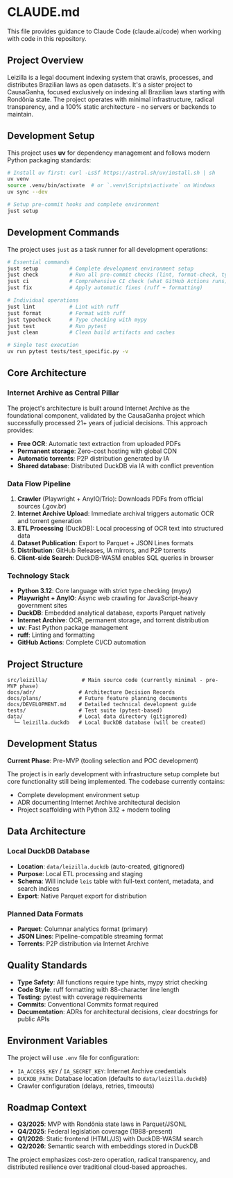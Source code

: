 # CLAUDE.md

This file provides guidance to Claude Code (claude.ai/code) when working with code in this repository.

## Project Overview

Leizilla is a legal document indexing system that crawls, processes, and distributes Brazilian laws as open datasets. It's a sister project to CausaGanha, focused exclusively on indexing all Brazilian laws starting with Rondônia state. The project operates with minimal infrastructure, radical transparency, and a 100% static architecture - no servers or backends to maintain.

## Development Setup

This project uses **uv** for dependency management and follows modern Python packaging standards:

```bash
# Install uv first: curl -LsSf https://astral.sh/uv/install.sh | sh
uv venv
source .venv/bin/activate  # or `.venv\Scripts\activate` on Windows
uv sync --dev

# Setup pre-commit hooks and complete environment
just setup
```

## Development Commands

The project uses `just` as a task runner for all development operations:

```bash
# Essential commands
just setup          # Complete development environment setup
just check          # Run all pre-commit checks (lint, format-check, typecheck, test)
just ci             # Comprehensive CI check (what GitHub Actions runs)
just fix            # Apply automatic fixes (ruff + formatting)

# Individual operations
just lint           # Lint with ruff
just format         # Format with ruff
just typecheck      # Type checking with mypy
just test           # Run pytest
just clean          # Clean build artifacts and caches

# Single test execution
uv run pytest tests/test_specific.py -v
```

## Core Architecture

### Internet Archive as Central Pillar

The project's architecture is built around Internet Archive as the foundational component, validated by the CausaGanha project which successfully processed 21+ years of judicial decisions. This approach provides:

- **Free OCR**: Automatic text extraction from uploaded PDFs
- **Permanent storage**: Zero-cost hosting with global CDN
- **Automatic torrents**: P2P distribution generated by IA
- **Shared database**: Distributed DuckDB via IA with conflict prevention

### Data Flow Pipeline

1. **Crawler** (Playwright + AnyIO/Trio): Downloads PDFs from official sources (.gov.br)
2. **Internet Archive Upload**: Immediate archival triggers automatic OCR and torrent generation
3. **ETL Processing** (DuckDB): Local processing of OCR text into structured data
4. **Dataset Publication**: Export to Parquet + JSON Lines formats
5. **Distribution**: GitHub Releases, IA mirrors, and P2P torrents
6. **Client-side Search**: DuckDB-WASM enables SQL queries in browser

### Technology Stack

- **Python 3.12**: Core language with strict type checking (mypy)
- **Playwright + AnyIO**: Async web crawling for JavaScript-heavy government sites
- **DuckDB**: Embedded analytical database, exports Parquet natively
- **Internet Archive**: OCR, permanent storage, and torrent distribution
- **uv**: Fast Python package management
- **ruff**: Linting and formatting
- **GitHub Actions**: Complete CI/CD automation

## Project Structure

```
src/leizilla/           # Main source code (currently minimal - pre-MVP phase)
docs/adr/              # Architecture Decision Records
docs/plans/            # Future feature planning documents
docs/DEVELOPMENT.md    # Detailed technical development guide
tests/                 # Test suite (pytest-based)
data/                  # Local data directory (gitignored)
  └─ leizilla.duckdb   # Local DuckDB database (will be created)
```

## Development Status

**Current Phase**: Pre-MVP (tooling selection and POC development)

The project is in early development with infrastructure setup complete but core functionality still being implemented. The codebase currently contains:
- Complete development environment setup
- ADR documenting Internet Archive architectural decision
- Project scaffolding with Python 3.12 + modern tooling

## Data Architecture

### Local DuckDB Database
- **Location**: `data/leizilla.duckdb` (auto-created, gitignored)
- **Purpose**: Local ETL processing and staging
- **Schema**: Will include `leis` table with full-text content, metadata, and search indices
- **Export**: Native Parquet export for distribution

### Planned Data Formats
- **Parquet**: Columnar analytics format (primary)
- **JSON Lines**: Pipeline-compatible streaming format
- **Torrents**: P2P distribution via Internet Archive

## Quality Standards

- **Type Safety**: All functions require type hints, mypy strict checking
- **Code Style**: ruff formatting with 88-character line length
- **Testing**: pytest with coverage requirements
- **Commits**: Conventional Commits format required
- **Documentation**: ADRs for architectural decisions, clear docstrings for public APIs

## Environment Variables

The project will use `.env` file for configuration:
- `IA_ACCESS_KEY` / `IA_SECRET_KEY`: Internet Archive credentials
- `DUCKDB_PATH`: Database location (defaults to `data/leizilla.duckdb`)
- Crawler configuration (delays, retries, timeouts)

## Roadmap Context

- **Q3/2025**: MVP with Rondônia state laws in Parquet/JSONL
- **Q4/2025**: Federal legislation coverage (1988-present)
- **Q1/2026**: Static frontend (HTML/JS) with DuckDB-WASM search
- **Q2/2026**: Semantic search with embeddings stored in DuckDB

The project emphasizes cost-zero operation, radical transparency, and distributed resilience over traditional cloud-based approaches.